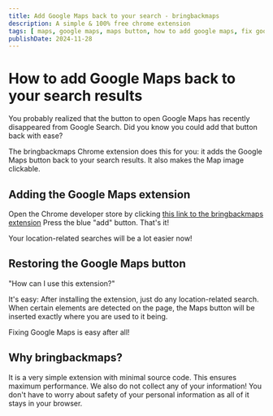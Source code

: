 ```yaml
---
title: Add Google Maps back to your search - bringbackmaps
description: A simple & 100% free chrome extension
tags: [ maps, google maps, maps button, how to add google maps, fix google maps ]
publishDate: 2024-11-28
---
```


# How to add Google Maps back to your search results

You probably realized that the button to open Google Maps has recently disappeared from Google Search. Did you know you
could add that button back with ease?

The bringbackmaps Chrome extension does this for you: it adds the Google Maps button back to your search results. It
also makes the Map image clickable.

## Adding the Google Maps extension

Open the Chrome developer store by
clicking [this link to the bringbackmaps extension](https://chromewebstore.google.com/detail/bringbackmaps/dhfofnchclaidhjihbikjjemdodddlji)
Press the blue "add" button. That's it!

Your location-related searches will be a lot easier now!

## Restoring the Google Maps button

"How can I use this extension?"

It's easy: After installing the extension, just do any location-related search. When certain elements are detected on
the page, the Maps button will be inserted exactly where you are used to it being.

Fixing Google Maps is easy after all!

## Why bringbackmaps?

It is a very simple extension with minimal source code. This ensures maximum performance. We also do not collect any of
your information! You don't have to worry about safety of your personal information as all of it stays in your browser.
